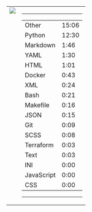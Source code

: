 
<table><tr>
<td valign="top">
  <img src="https://wakatime.com/share/@Aperture/0cd21d5d-ac4f-458d-9c71-d06f479c1297.png" />
</td>

<td valign="top">
  <hr>
  <table>
    <tr><td>Other</td><td>15:06</td></tr><tr><td>Python</td><td>12:30</td></tr><tr><td>Markdown</td><td>1:46</td></tr><tr><td>YAML</td><td>1:30</td></tr><tr><td>HTML</td><td>1:01</td></tr><tr><td>Docker</td><td>0:43</td></tr><tr><td>XML</td><td>0:24</td></tr><tr><td>Bash</td><td>0:21</td></tr><tr><td>Makefile</td><td>0:16</td></tr><tr><td>JSON</td><td>0:15</td></tr><tr><td>Git</td><td>0:09</td></tr><tr><td>SCSS</td><td>0:08</td></tr><tr><td>Terraform</td><td>0:03</td></tr><tr><td>Text</td><td>0:03</td></tr><tr><td>INI</td><td>0:00</td></tr><tr><td>JavaScript</td><td>0:00</td></tr><tr><td>CSS</td><td>0:00</td></tr>
  </table>
  <hr>
</td>
</tr></table>


